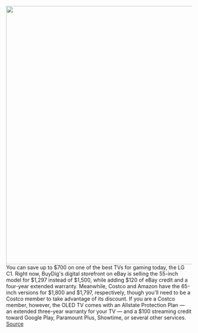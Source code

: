 <img src='https://cdn.vox-cdn.com/thumbor/yCtJfxClcmwoTLKAsd2L9B8aJT8=/0x0:1464x970/1200x800/filters:focal(615x368:849x602)/cdn.vox-cdn.com/uploads/chorus_image/image/70056366/Screen_Shot_2021_10_27_at_2.37.12_PM.0.png' width='700px' /><br/>
You can save up to $700 on one of the best TVs for gaming today, the LG C1. Right now, BuyDig's digital storefront on eBay is selling the 55-inch model for $1,297 instead of $1,500, while adding $120 of eBay credit and a four-year extended warranty. Meanwhile, Costco and Amazon have the 65-inch versions for $1,800 and $1,797, respectively, though you'll need to be a Costco member to take advantage of its discount. If you are a Costco member, however, the OLED TV comes with an Allstate Protection Plan —  an extended three-year warranty for your TV — and a $100 streaming credit toward Google Play, Paramount Plus, Showtime, or several other services.
<a href='https://www.theverge.com/good-deals/2021/10/28/22748849/apple-airpods-pro-samsung-galaxy-buds-pro-lg-c1-oled-roku-streaming-stick-deal-sale'> Source <a/>